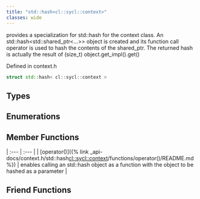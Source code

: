 ```yaml
---
title: "std::hash<cl::sycl::context>"
classes: wide
---
```


provides a specialization for std::hash for the context class. An std::hash<std::shared_ptr<...>> object is created and its function call operator is used to hash the contents of the shared_ptr. The returned hash is actually the result of (size_t) object.get_impl().get()

Defined in context.h

```cpp
struct std::hash< cl::sycl::context >
```

## Types

## Enumerations

## Member Functions

| :--- | :--- |
| [operator()]({% link _api-docs/context.h/std::hash<cl::sycl::context>/functions/operator()/README.md %}) | enables calling an std::hash object as a function with the object to be hashed as a parameter  |


## Friend Functions
